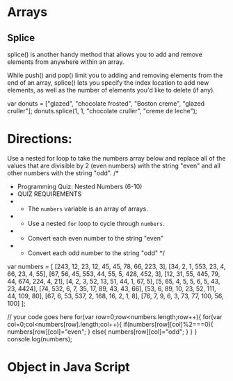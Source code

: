 # Arrays
## Splice

splice() is another handy method that allows you to add and remove elements from anywhere within an array.

While push() and pop() limit you to adding and removing elements from the end of an array, splice() lets you specify the index location to add new elements, as well as the number of elements you'd like to delete (if any).

var donuts = ["glazed", "chocolate frosted", "Boston creme", "glazed cruller"];
donuts.splice(1, 1, "chocolate cruller", "creme de leche"); 


# Directions:

Use a nested for loop to take the numbers array below and replace all of the values that are divisible by 2 (even numbers) with the string "even" and all other numbers with the string "odd".
/*
 * Programming Quiz: Nested Numbers (6-10)
 * QUIZ REQUIREMENTS
 *   - The `numbers` variable is an array of arrays.
 *   - Use a nested `for` loop to cycle through `numbers`.
 *   - Convert each even number to the string "even"
 *   - Convert each odd number to the string "odd"
 */


var numbers = [
    [243, 12, 23, 12, 45, 45, 78, 66, 223, 3],
    [34, 2, 1, 553, 23, 4, 66, 23, 4, 55],
    [67, 56, 45, 553, 44, 55, 5, 428, 452, 3],
    [12, 31, 55, 445, 79, 44, 674, 224, 4, 21],
    [4, 2, 3, 52, 13, 51, 44, 1, 67, 5],
    [5, 65, 4, 5, 5, 6, 5, 43, 23, 4424],
    [74, 532, 6, 7, 35, 17, 89, 43, 43, 66],
    [53, 6, 89, 10, 23, 52, 111, 44, 109, 80],
    [67, 6, 53, 537, 2, 168, 16, 2, 1, 8],
    [76, 7, 9, 6, 3, 73, 77, 100, 56, 100]
];

// your code goes here
for(var row=0;row<numbers.length;row++){
    for(var col=0;col<numbers[row].length;col++){
        if(numbers[row][col]%2===0){
            numbers[row][col]="even";
        }
        else{
             numbers[row][col]="odd";
        }
    }
}
console.log(numbers);



# Object in Java Script
